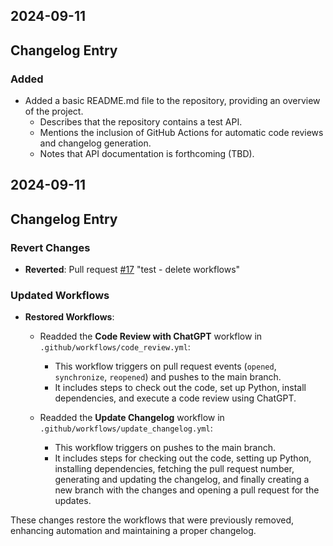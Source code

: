 

## 2024-09-11
## Changelog Entry

### Added
- Added a basic README.md file to the repository, providing an overview of the project.
  - Describes that the repository contains a test API.
  - Mentions the inclusion of GitHub Actions for automatic code reviews and changelog generation.
  - Notes that API documentation is forthcoming (TBD).


## 2024-09-11
## Changelog Entry

### Revert Changes
- **Reverted**: Pull request [#17](https://github.com/vkretov/ChatGPT-Test-Integration/pull/17) "test - delete workflows"
  
### Updated Workflows
- **Restored Workflows**:
  - Readded the **Code Review with ChatGPT** workflow in `.github/workflows/code_review.yml`:
    - This workflow triggers on pull request events (`opened`, `synchronize`, `reopened`) and pushes to the main branch.
    - It includes steps to check out the code, set up Python, install dependencies, and execute a code review using ChatGPT.
  
  - Readded the **Update Changelog** workflow in `.github/workflows/update_changelog.yml`:
    - This workflow triggers on pushes to the main branch.
    - It includes steps for checking out the code, setting up Python, installing dependencies, fetching the pull request number, generating and updating the changelog, and finally creating a new branch with the changes and opening a pull request for the updates. 

These changes restore the workflows that were previously removed, enhancing automation and maintaining a proper changelog.
